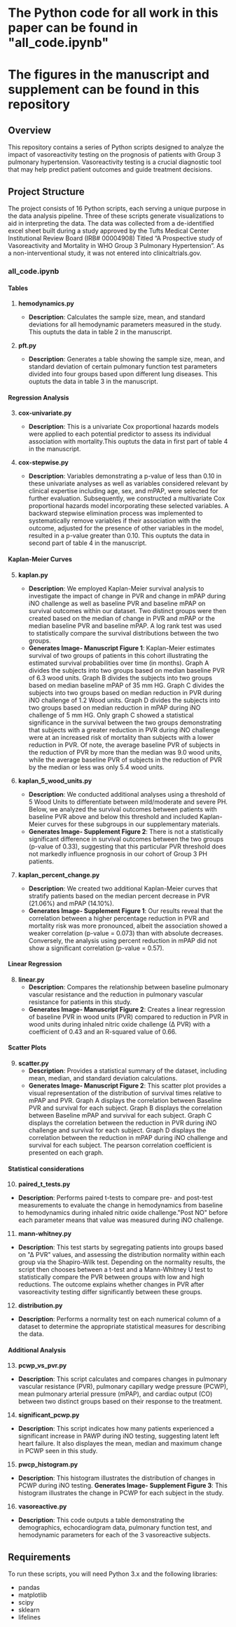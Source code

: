 # The Python code for all work in this paper can be found in "all_code.ipynb"
# The figures in the manuscript and supplement can be found in this repository


## Overview
This repository contains a series of Python scripts designed to analyze the impact of vasoreactivity testing on the prognosis of patients with Group 3 pulmonary hypertension. Vasoreactivity testing is a crucial diagnostic tool that may help predict patient outcomes and guide treatment decisions.

## Project Structure
The project consists of 16 Python scripts, each serving a unique purpose in the data analysis pipeline. Three of these scripts generate visualizations to aid in interpreting the data. The data was collected from a de-identified excel sheet built during a study approved by the Tufts Medical Center Institutional Review Board (IRB# 00004908) Titled “A Prospective study of Vasoreactivity and Mortality in WHO Group 3 Pulmonary Hypertension”. As a non-interventional study, it was not entered into clinicaltrials.gov.

### all_code.ipynb

#### Tables


1. **hemodynamics.py**
   - **Description**: Calculates the sample size, mean, and standard deviations for all hemodynamic parameters measured in the study. This ouptuts the data in table 2 in the manuscript.

2. **pft.py**
   - **Description**: Generates a table showing the sample size, mean, and standard deviation of certain pulmonary function test parameters divided into four groups based upon different lung diseases. This ouptuts the data in table 3 in the manuscript.

#### Regression Analysis

3. **cox-univariate.py**
   - **Description**: This is a univariate Cox proportional hazards models were applied to each potential predictor to assess its individual association with mortality.This ouptuts the data in first part of table 4 in the manuscript.

   
4. **cox-stepwise.py**
   - **Description**: Variables demonstrating a p-value of less than 0.10 in these univariate analyses as well as variables considered relevant by clinical expertise including age, sex, and mPAP, were selected for further evaluation. Subsequently, we constructed a multivariate Cox proportional hazards model incorporating these selected variables. A backward stepwise elimination process was implemented to systematically remove variables if their association with the outcome, adjusted for the presence of other variables in the model, resulted in a p-value greater than 0.10. This ouptuts the data in second part of table 4 in the manuscript.

#### Kaplan-Meier Curves

5. **kaplan.py**
   - **Description**: We employed Kaplan-Meier survival analysis to investigate the impact of change in PVR and change in mPAP during iNO challenge as well as baseline PVR and baseline mPAP on survival outcomes within our dataset. Two distinct groups were then created based on the median of change in PVR and mPAP or the median baseline PVR and baseline mPAP. A log rank test was used to statistically compare the survival distributions between the two groups.
   - **Generates Image- Manuscript Figure 1**: Kaplan-Meier estimates survival of two groups of patients in this cohort illustrating the estimated survival probabilities over time (in months). Graph A divides the subjects into two groups based on median baseline PVR of 6.3 wood units. Graph B divides the subjects into two groups based on median baseline mPAP of 35 mm HG. Graph C divides the subjects into two groups based on median reduction in PVR during iNO challenge of 1.2 Wood units. Graph D divides the subjects into two groups based on median reduction in mPAP during iNO challenge of 5 mm HG. Only graph C showed a statistical significance in the survival between the two groups demonstrating that subjects with a greater reduction in PVR during iNO challenge were at an increased risk of mortality than subjects with a lower reduction in PVR. Of note, the average baseline PVR of subjects in the reduction of PVR by more than the median was 9.0 wood units, while the average baseline PVR of subjects in the reduction of PVR by the median or less was only 5.4 wood units. 

6. **kaplan_5_wood_units.py**
   - **Description**: We conducted additional analyses using a threshold of 5 Wood Units to differentiate between mild/moderate and severe PH. Below, we analyzed the survival outcomes between patients with baseline PVR above and below this threshold and included Kaplan-Meier curves for these subgroups in our supplementary materials.
   - **Generates Image- Supplement Figure 2**: There is not a statistically significant difference in survival outcomes between the two groups (p-value of 0.33), suggesting that this particular PVR threshold does not markedly influence prognosis in our cohort of Group 3 PH patients. 

7. **kaplan_percent_change.py**
   - **Description**: We created two additional Kaplan-Meier curves that stratify patients based on the median percent decrease in PVR (21.06%) and mPAP (14.10%). 
   - **Generates Image- Supplement Figure 1**: Our results reveal that the correlation between a higher percentage reduction in PVR and mortality risk was more pronounced, albeit the association showed a weaker correlation (p-value = 0.073) than with absolute decreases. Conversely, the analysis using percent reduction in mPAP did not show a significant correlation (p-value = 0.57).   

#### Linear Regression

8. **linear.py**
   - **Description**: Compares the relationship between baseline pulmonary vascular resistance and the reduction in pulmonary vascular resistance for patients in this study.
   - **Generates Image- Manuscript Figure 2**: Creates a linear regression of baseline PVR in wood units (PVR) compared to reduction in PVR in wood units during inhaled nitric oxide challenge (∆ PVR) with a coefficient of 0.43 and an R-squared value of 0.66.   

#### Scatter Plots

9. **scatter.py**
   - **Description**: Provides a statistical summary of the dataset, including mean, median, and standard deviation calculations.
   - **Generates Image- Manuscript Figure 2**: This scatter plot provides a visual representation of the distribution of survival times relative to mPAP and PVR. Graph A displays the correlation between Baseline PVR and survival for each subject. Graph B displays the correlation between Baseline mPAP and survival for each subject. Graph C displays the correlation between the reduction in PVR during iNO challenge and survival for each subject. Graph D displays the correlation between the reduction in mPAP during iNO challenge and survival for each subject. The pearson correlation coefficient is presented on each graph. 


#### Statistical considerations

10. **paired_t_tests.py**
   - **Description**: Performs paired t-tests to compare pre- and post-test measurements to evaluate the change in hemodynamics from baseline to hemodynamics during inhaled nitric oxide challenge."Post NO" before each parameter means that value was measured during iNO challenge.


11. **mann-whitney.py**
   - **Description**: This test starts by segregating patients into groups based on "∆ PVR" values, and assessing the distribution normality within each group via the Shapiro-Wilk test. Depending on the normality results, the script then chooses between a t-test and a Mann-Whitney U test to statistically compare the PVR between groups with low and high reductions. The outcome explains whether changes in PVR after vasoreactivity testing differ significantly between these groups.

12. **distribution.py**
   - **Description**: Performs a normality test on each numerical column of a dataset to determine the appropriate statistical measures for describing the data. 

#### Additional Analysis

13. **pcwp_vs_pvr.py**
   - **Description**: This script calculates and compares changes in pulmonary vascular resistance (PVR), pulmonary capillary wedge pressure (PCWP), mean pulmonary arterial pressure (mPAP), and cardiac output (CO) between two distinct groups based on their response to the treatment.
14. **significant_pcwp.py**
   - **Description**: This script indicates how many patients experienced a significant increase in PAWP during iNO testing, suggesting latent left heart failure. It also displayes the mean, median and maximum change in PCWP seen in this study.

15. **pwcp_histogram.py**
   - **Description**: This histogram illustrates the distribution of changes in PCWP during iNO testing. 
   **Generates Image- Supplement Figure 3**: This histogram illustrates the change in PCWP for each subject in the study.

16. **vasoreactive.py**
   - **Description**: This code outputs a table demonstrating the demographics, echocardiogram data, pulmonary function test, and hemodynamic parameters for each of the 3 vasoreactive subjects. 

## Requirements
To run these scripts, you will need Python 3.x and the following libraries:
- pandas
- matplotlib
- scipy
- sklearn
- lifelines
